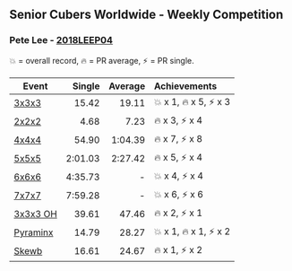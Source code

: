## Senior Cubers Worldwide - Weekly Competition
### Pete Lee - [2018LEEP04](https://www.worldcubeassociation.org/persons/2018LEEP04)

💥 = overall record, 🔥 = PR average, ⚡ = PR single.

| Event | Single | Average | Achievements|
| -- | --: | --: | :-- |
| [3x3x3](pete_lee/333.md) | 15.42 | 19.11 | 💥 x 1, 🔥 x 5, ⚡ x 3 |
| [2x2x2](pete_lee/222.md) | 4.68 | 7.23 | 🔥 x 3, ⚡ x 4 |
| [4x4x4](pete_lee/444.md) | 54.90 | 1:04.39 | 🔥 x 7, ⚡ x 8 |
| [5x5x5](pete_lee/555.md) | 2:01.03 | 2:27.42 | 🔥 x 5, ⚡ x 4 |
| [6x6x6](pete_lee/666.md) | 4:35.73 | - | 💥 x 4, ⚡ x 4 |
| [7x7x7](pete_lee/777.md) | 7:59.28 | - | 💥 x 6, ⚡ x 6 |
| [3x3x3 OH](pete_lee/333oh.md) | 39.61 | 47.46 | 🔥 x 2, ⚡ x 1 |
| [Pyraminx](pete_lee/pyram.md) | 14.79 | 28.27 | 💥 x 1, 🔥 x 1, ⚡ x 2 |
| [Skewb](pete_lee/skewb.md) | 16.61 | 24.67 | 🔥 x 1, ⚡ x 2 |

<!-- Global site tag (gtag.js) - Google Analytics -->
<script async src="https://www.googletagmanager.com/gtag/js?id=UA-86348435-3"></script>
<script>window.dataLayer = window.dataLayer || []; function gtag() {dataLayer.push(arguments);} gtag('js', new Date()); gtag('config', 'UA-86348435-3');</script>
